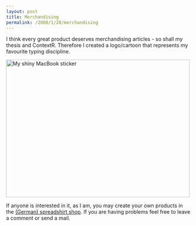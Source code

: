 ```yaml
---
layout: post
title: Merchandising
permalink: /2008/1/28/merchandising
---
```

I think every great product deserves merchandising articles - so shall my thesis and ContextR. Therefore I created a logo/cartoon that represents my favourite typing discipline.

<a href="http://www.flickr.com/photos/schmidtwisser/2217839645/" title="My shiny MacBook sticker by schmidt, on Flickr"><img src="http://farm3.static.flickr.com/2412/2217839645_0d856953d1.jpg" width="500" height="375" alt="My shiny MacBook sticker" /></a>

If anyone is interested in it, as I am, you may create your own products in the [(German) spreadshirt shop](http://www.spreadshirt.net/de/DE/Duck-Typing/Motive-63/Marketplace/Designs/detail/design/4259183). If you are having problems feel free to leave a comment or send a mail.
